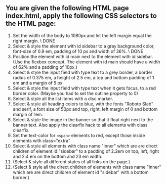 ## You are given the following HTML page index.html, apply the following CSS selectors to the HTML page:


1. Set the width of the body to 1080px and let the left margin equal the right margin. \\ DONE
2. Select & style the element with id sidebar to a gray background color, font-size of 0.9 em, padding of 10 px and width of 36%. \\ DONE
3. Position the  element with id main next to the element with id sidebar. (Use the flexbox concept. The element with id main should have a width of 62% and a padding of 10px.)
4. Select & style the input field with type text to a grey border, a border radius of 0.375 em, a height of 2.5 em, a top and bottom padding of 1 em and a margin of 5 px.
5. Select & style the input field with type text when it gets focus, to a red border color. (Maybe you had to set the outline property to 0)
6. Select & style all the list items with a disc marker. 
7. Select & style all heading colors to blue, with the fonts "Roboto Slab" and serif, a font size of 50px and top, right, left margin of 0 and bottom margin of 1em.
8. Select & style the image in the banner so that it float right next to the banner text. Also apply the clearfix hack to all elements with class clearfix.
9. Set the text-color for `<span>` elements to red, except those inside elements with class="extra"
10. Select & style all elements with class name "inner" which are are direct children of element id "sidebar" to a padding of 2.2em on top, left, right and 2.4 em on the bottom and 23 em width.
11. (Select & style all different states of all links on the page.)
12. (Select & style all the direct children of elements with class name "inner" which are are direct children of element id "sidebar" with a bottom border.)